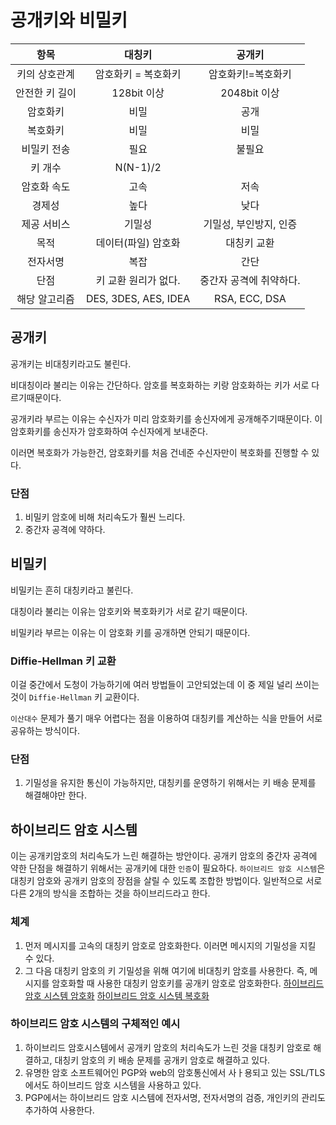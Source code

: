 # 공개키와 비밀키

| 항목 | 대칭키 | 공개키|
|:----:|:----:|:----:|
|키의 상호관계| 암호화키 = 복호화키 | 암호화키!=복호화키|
|안전한 키 길이 | 128bit 이상| 2048bit 이상|
|암호화키|비밀|공개|
|복호화키|비밀|비밀|
|비밀키 전송|필요|불필요|
|키 개수|N(N-1)/2||2N|
|암호화 속도|고속|저속|
|경제성|높다|낮다|
|제공 서비스|기밀성|기밀성, 부인방지, 인증|
|목적|데이터(파일) 암호화|대칭키 교환|
|전자서명|복잡|간단|
|단점|키 교환 원리가 없다.|중간자 공격에 취약하다.|
|해당 알고리즘|DES, 3DES, AES, IDEA|RSA, ECC, DSA|

## 공개키

공개키는 비대칭키라고도 불린다.

비대칭이라 불리는 이유는 간단하다.
암호를 복호화하는 키랑 암호화하는 키가 서로 다르기때문이다.

공개키라 부르는 이유는 수신자가 미리 암호화키를 송신자에게 공개해주기때문이다.
이 암호화키를 송신자가 암호화하여 수신자에게 보내준다.

이러면 복호화가 가능한건, 암호화키를 처음 건네준 수신자만이 복호화를 진행할 수 있다.

### 단점
1. 비밀키 암호에 비해 처리속도가 훨씬 느리다.
2. 중간자 공격에 약하다.

## 비밀키

비밀키는 흔히 대칭키라고 불린다.

대칭이라 불리는 이유는
암호키와 복호화키가 서로 같기 때문이다.

비밀키라 부르는 이유는 이 암호화 키를 공개하면 안되기 때문이다.

### Diffie-Hellman 키 교환

이걸 중간에서 도청이 가능하기에 여러 방법들이 고안되었는데
이 중 제일 널리 쓰이는 것이 `Diffie-Hellman` 키 교환이다.

`이산대수` 문제가 풀기 매우 어렵다는 점을 이용하여
대칭키를 계산하는 식을 만들어 서로 공유하는 방식이다.

### 단점
1. 기밀성을 유지한 통신이 가능하지만, 대칭키를 운영하기 위해서는 키 배송 문제를 해결해야만 한다.

## 하이브리드 암호 시스템
이는 공개키암호의 처리속도가 느린 해결하는 방안이다.
공개키 암호의 중간자 공격에 약한 단점을 해결하기 위해서는 공개키에 대한 `인증`이 필요하다.
`하이브리드 암호 시스템`은 대칭키 암호와 공개키 암호의 장점을 살릴 수 있도록 조합한 방법이다.
일반적으로 서로 다른 2개의 방식을 조합하는 것을 하이브리드라고 한다.

### 체계
1. 먼저 메시지를 고속의 대칭키 암호로 암호화한다. 이러면 메시지의 기밀성을 지킬 수 있다.
2. 그 다음 대칭키 암호의 키 기밀성을 위해 여기에 비대칭키 암호를 사용한다.
즉, 메시지를 암호화할 때 사용한 대칭키 암호키를 공개키 암호로 암호화한다.
[하이브리드 암호 시스템 암호화](./Image/하이브리드-암호-암호화.png)
[하이브리드 암호 시스템 복호화](./Image/하이브리드-암호-복호화.png)

### 하이브리드 암호 시스템의 구체적인 예시
1. 하이브리드 암호시스템에서 공개키 암호의 처리속도가 느린 것을 대칭키 암호로 해결하고, 대칭키 암호의 키 배송 문제를 공개키 암호로 해결하고 있다.
2. 유명한 암호 소프트웨어인 PGP와 web의 암호통신에서 사ㅏ용되고 있는 SSL/TLS에서도 하이브리드 암호 시스템을 사용하고 있다.
3. PGP에서는 하이브리드 암호 시스템에 전자서명, 전자서명의 검증, 개인키의 관리도 추가하여 사용한다.
